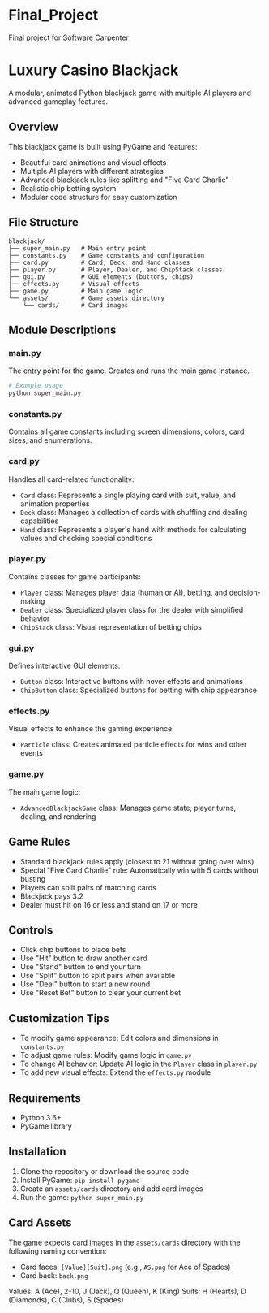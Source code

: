 # Final_Project
Final project for Software Carpenter

# Luxury Casino Blackjack

A modular, animated Python blackjack game with multiple AI players and advanced gameplay features.

## Overview

This blackjack game is built using PyGame and features:

- Beautiful card animations and visual effects
- Multiple AI players with different strategies
- Advanced blackjack rules like splitting and "Five Card Charlie"
- Realistic chip betting system
- Modular code structure for easy customization

## File Structure

```
blackjack/
├── super_main.py   # Main entry point
├── constants.py    # Game constants and configuration
├── card.py         # Card, Deck, and Hand classes
├── player.py       # Player, Dealer, and ChipStack classes
├── gui.py          # GUI elements (buttons, chips)
├── effects.py      # Visual effects
├── game.py         # Main game logic
└── assets/         # Game assets directory
    └── cards/      # Card images
```

## Module Descriptions

### main.py

The entry point for the game. Creates and runs the main game instance.

```python
# Example usage
python super_main.py
```

### constants.py

Contains all game constants including screen dimensions, colors, card sizes, and enumerations.

### card.py

Handles all card-related functionality:
- `Card` class: Represents a single playing card with suit, value, and animation properties
- `Deck` class: Manages a collection of cards with shuffling and dealing capabilities
- `Hand` class: Represents a player's hand with methods for calculating values and checking special conditions

### player.py

Contains classes for game participants:
- `Player` class: Manages player data (human or AI), betting, and decision-making
- `Dealer` class: Specialized player class for the dealer with simplified behavior
- `ChipStack` class: Visual representation of betting chips

### gui.py

Defines interactive GUI elements:
- `Button` class: Interactive buttons with hover effects and animations
- `ChipButton` class: Specialized buttons for betting with chip appearance

### effects.py

Visual effects to enhance the gaming experience:
- `Particle` class: Creates animated particle effects for wins and other events

### game.py

The main game logic:
- `AdvancedBlackjackGame` class: Manages game state, player turns, dealing, and rendering

## Game Rules

- Standard blackjack rules apply (closest to 21 without going over wins)
- Special "Five Card Charlie" rule: Automatically win with 5 cards without busting
- Players can split pairs of matching cards
- Blackjack pays 3:2
- Dealer must hit on 16 or less and stand on 17 or more

## Controls

- Click chip buttons to place bets
- Use "Hit" button to draw another card
- Use "Stand" button to end your turn
- Use "Split" button to split pairs when available
- Use "Deal" button to start a new round
- Use "Reset Bet" button to clear your current bet

## Customization Tips

- To modify game appearance: Edit colors and dimensions in `constants.py`
- To adjust game rules: Modify game logic in `game.py`
- To change AI behavior: Update AI logic in the `Player` class in `player.py`
- To add new visual effects: Extend the `effects.py` module

## Requirements

- Python 3.6+
- PyGame library

## Installation

1. Clone the repository or download the source code
2. Install PyGame: `pip install pygame`
3. Create an `assets/cards` directory and add card images
4. Run the game: `python super_main.py`

## Card Assets

The game expects card images in the `assets/cards` directory with the following naming convention:
- Card faces: `[Value][Suit].png` (e.g., `AS.png` for Ace of Spades)
- Card back: `back.png`

Values: A (Ace), 2-10, J (Jack), Q (Queen), K (King)
Suits: H (Hearts), D (Diamonds), C (Clubs), S (Spades)
